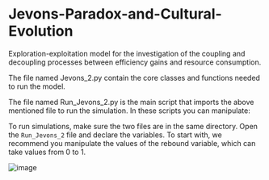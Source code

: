 # Jevons-Paradox-and-Cultural-Evolution
Exploration-exploitation model for the investigation of the coupling and decoupling processes between efficiency gains and resource consumption.

The file named Jevons_2.py contain the core classes and functions needed to run the model.

The file named Run_Jevons_2.py is the main script that imports the above mentioned file to run the simulation. In these scripts you can manipulate:

To run simulations, make sure the two files are in the same directory. Open the ```Run_Jevons_2``` file and declare the variables. To start with, we recommend you manipulate the values of the rebound variable, which can take values from 0 to 1.


![image](https://user-images.githubusercontent.com/22002158/183128009-e776a519-3cba-480e-9d2d-878ab02e429e.png)
